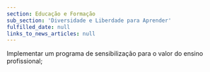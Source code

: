 ```yaml
---
section: Educação e Formação
sub_section: 'Diversidade e Liberdade para Aprender'
fulfilled_date: null
links_to_news_articles: null
---
```


Implementar um programa de sensibilização para o valor do ensino profissional;